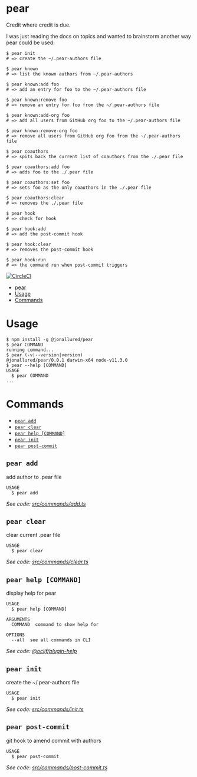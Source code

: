 # pear

Credit where credit is due.

I was just reading the docs on topics and wanted to brainstorm another way pear
could be used:

```
$ pear init
# => create the ~/.pear-authors file

$ pear known
# => list the known authors from ~/.pear-authors

$ pear known:add foo
# => add an entry for foo to the ~/.pear-authors file

$ pear known:remove foo
# => remove an entry for foo from the ~/.pear-authors file

$ pear known:add-org foo
# => add all users from GitHub org foo to the ~/.pear-authors file

$ pear known:remove-org foo
# => remove all users from GitHub org foo from the ~/.pear-authors file

$ pear coauthors
# => spits back the current list of coauthors from the ./.pear file

$ pear coauthors:add foo
# => adds foo to the ./.pear file

$ pear coauthors:set foo
# => sets foo as the only coauthors in the ./.pear file

$ pear coauthors:clear
# => removes the ./.pear file

$ pear hook
# => check for hook

$ pear hook:add
# => add the post-commit hook

$ pear hook:clear
# => removes the post-commit hook

$ pear hook:run
# => the command run when post-commit triggers
```



[![CircleCI](https://circleci.com/gh/jonallured/pear/tree/master.svg?style=shield)](https://circleci.com/gh/jonallured/pear/tree/master)

<!-- toc -->
* [pear](#pear)
* [Usage](#usage)
* [Commands](#commands)
<!-- tocstop -->
# Usage
<!-- usage -->
```sh-session
$ npm install -g @jonallured/pear
$ pear COMMAND
running command...
$ pear (-v|--version|version)
@jonallured/pear/0.0.1 darwin-x64 node-v11.3.0
$ pear --help [COMMAND]
USAGE
  $ pear COMMAND
...
```
<!-- usagestop -->
# Commands
<!-- commands -->
* [`pear add`](#pear-add)
* [`pear clear`](#pear-clear)
* [`pear help [COMMAND]`](#pear-help-command)
* [`pear init`](#pear-init)
* [`pear post-commit`](#pear-post-commit)

## `pear add`

add author to .pear file

```
USAGE
  $ pear add
```

_See code: [src/commands/add.ts](https://github.com/jonallured/pear/blob/v0.0.1/src/commands/add.ts)_

## `pear clear`

clear current .pear file

```
USAGE
  $ pear clear
```

_See code: [src/commands/clear.ts](https://github.com/jonallured/pear/blob/v0.0.1/src/commands/clear.ts)_

## `pear help [COMMAND]`

display help for pear

```
USAGE
  $ pear help [COMMAND]

ARGUMENTS
  COMMAND  command to show help for

OPTIONS
  --all  see all commands in CLI
```

_See code: [@oclif/plugin-help](https://github.com/oclif/plugin-help/blob/v2.1.4/src/commands/help.ts)_

## `pear init`

create the ~/.pear-authors file

```
USAGE
  $ pear init
```

_See code: [src/commands/init.ts](https://github.com/jonallured/pear/blob/v0.0.1/src/commands/init.ts)_

## `pear post-commit`

git hook to amend commit with authors

```
USAGE
  $ pear post-commit
```

_See code: [src/commands/post-commit.ts](https://github.com/jonallured/pear/blob/v0.0.1/src/commands/post-commit.ts)_
<!-- commandsstop -->
